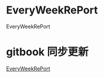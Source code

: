 # EveryWeekRePort

EveryWeekRePort

# gitbook 同步更新

[EveryWeekRePort](https://klchen.gitbook.io/everyweekreport/resources/award)
